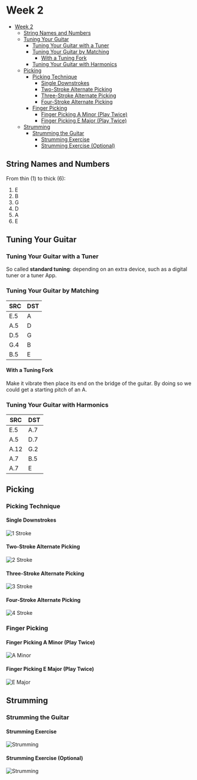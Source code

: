 # Week 2

- [Week 2](#week-2)
  - [String Names and Numbers](#string-names-and-numbers)
  - [Tuning Your Guitar](#tuning-your-guitar)
    - [Tuning Your Guitar with a Tuner](#tuning-your-guitar-with-a-tuner)
    - [Tuning Your Guitar by Matching](#tuning-your-guitar-by-matching)
      - [With a Tuning Fork](#with-a-tuning-fork)
    - [Tuning Your Guitar with Harmonics](#tuning-your-guitar-with-harmonics)
  - [Picking](#picking)
    - [Picking Technique](#picking-technique)
      - [Single Downstrokes](#single-downstrokes)
      - [Two-Stroke Alternate Picking](#two-stroke-alternate-picking)
      - [Three-Stroke Alternate Picking](#three-stroke-alternate-picking)
      - [Four-Stroke Alternate Picking](#four-stroke-alternate-picking)
    - [Finger Picking](#finger-picking)
      - [Finger Picking A Minor (Play Twice)](#finger-picking-a-minor-play-twice)
      - [Finger Picking E Major (Play Twice)](#finger-picking-e-major-play-twice)
  - [Strumming](#strumming)
    - [Strumming the Guitar](#strumming-the-guitar)
      - [Strumming Exercise](#strumming-exercise)
      - [Strumming Exercise (Optional)](#strumming-exercise-optional)

## String Names and Numbers

From thin (1) to thick (6):

1. E
2. B
3. G
4. D
5. A
6. E

## Tuning Your Guitar

### Tuning Your Guitar with a Tuner

So called **standard tuning**: depending on an extra device, such as a digital
tuner or a tuner App.

### Tuning Your Guitar by Matching

| SRC | DST |
| --- | --- |
| E.5 | A |
| A.5 | D |
| D.5 | G |
| G.4 | B |
| B.5 | E |

#### With a Tuning Fork

Make it vibrate then place its end on the bridge of the guitar. By doing so we
could get a starting pitch of an A.

### Tuning Your Guitar with Harmonics

| SRC | DST |
| --- | --- |
| E.5 | A.7 |
| A.5 | D.7 |
| A.12 | G.2 |
| A.7 | B.5 |
| A.7 | E |

## Picking

### Picking Technique

#### Single Downstrokes

![1 Stroke](images/week2_1_downstroke.jpg)

#### Two-Stroke Alternate Picking

![2 Stroke](images/week2_2_stroke_alternate_picking.jpg)

#### Three-Stroke Alternate Picking

![3 Stroke](images/week2_3_stroke_alternate_picking.jpg)

#### Four-Stroke Alternate Picking

![4 Stroke](images/week2_4_stroke_alternate_picking.jpg)

### Finger Picking

#### Finger Picking A Minor (Play Twice)

![A Minor](images/week2_a_minor.jpg)

#### Finger Picking E Major (Play Twice)

![E Major](images/week2_e_major.jpg)

## Strumming

### Strumming the Guitar

#### Strumming Exercise

![Strumming](images/week2_strumming_1.jpg)

#### Strumming Exercise (Optional)

![Strumming](images/week2_strumming_2.jpg)
